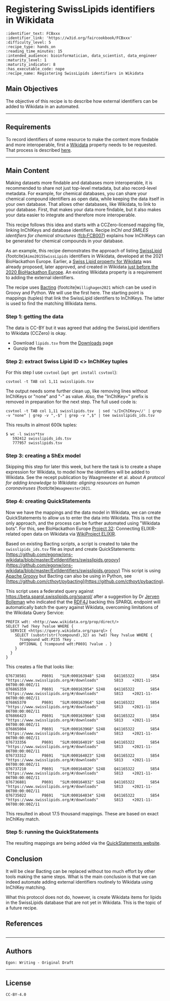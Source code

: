 # Registering SwissLipids identifiers in Wikidata

 ````{panels_fairplus}
:identifier_text: FCBxxx
:identifier_link: 'https://w3id.org/faircookbook/FCBxxx'
:difficulty_level: 5
:recipe_type: hands_on
:reading_time_minutes: 15
:intended_audience: bioinformatician, data_scientist, data_engineer
:maturity_level: 1
:maturity_indicator: 8
:has_executable_code: nope
:recipe_name: Registering SwissLipids identifiers in Wikidata
```` 

## Main Objectives

The objective of this recipe is to describe how external identifiers can be added to Wikidata in an automated.

___


## Requirements

To record identifiers of some resource to make the content more findable and more interoperable, first a [Wikidata](https://www.wikidata.org/) property
needs to be requested. That process is described [here](https://www.wikidata.org/wiki/Wikidata:Property_proposal).

---


## Main Content

Making datasets more findable and databases more interoperable, it is recommended to share not just top-level metadata, but also record-level
metadata. For example, for chemical databases, you can share your chemical compound identifiers as open data, while keeping the data itself
in your own database. That allows other databases, like Wikidata, to link to your database. First, that makes your data more findable,
but it also makes your data easier to integrate and therefore more interoperable.

This recipe follows this idea and starts with a CCZero-licensed mapping file, linking InChIKeys and database identifiers.
Recipe *InChI and SMILES identifiers for chemical structures* ([fcb:FCB007](https://w3id.org/faircookbook/FCB007)) explains how InChIKeys
can be generated for chemical compounds in your database.

As an example, this recipe demonstrates the approach of listing [SwissLipid](http://www.swisslipids.org/#/) {footcite}`Aimo2015SwissLipids`
identifiers in Wikidata, developed at the 2021 BioHackathon Europe. Earlier, a [Swiss Lipid property for Wikidata](https://www.wikidata.org/wiki/Wikidata:Property_proposal/SwissLipids_identifier)
was already proposed, later approved, and created in Wikidata [just before the 2020 BioHackathon Europe](https://www.wikidata.org/w/index.php?title=Property:P8691&oldid=1287579005).
An existing Wikidata property is a requirement to adding the external identifiers.

The recipe uses [Bacting](https://github.com/egonw/bacting) {footcite}`Willighagen2021` which can be used in Groovy and Python. We
will use the first here. The starting point is mappings (tuples) that link the SwissLipid identifiers to InChIKeys. The latter
is used to find the matching Wikidata items.

### Step 1: getting the data

The data is CC-BY but it was agreed that adding the SwissLipid identifiers to Wikidata (CCZero) is okay.

* Download `lipids.tsv` from the [Downloads](https://www.swisslipids.org/#/downloads) page
* Gunzip the file

### Step 2: extract Swiss Lipid ID <> InChIKey tuples

For this step I use `csvtool` (`apt get install csvtool`):

```shell
csvtool -t TAB col 1,11 swisslipids.tsv
```

The output needs some further clean up, like removing lines without InChIKeys or "none" and "-" as value. Also,
the "InChIKey=" prefix is removed in preparation for the next step. The full used code is:

```shell
csvtool -t TAB col 1,11 swisslipids.tsv  | sed 's/InChIKey=//' | grep -v "none" | grep -v ",-$" | grep -v ",$" | tee swisslipids_ids.tsv
```

This results in almost 600k tuples:

```shell
$ wc -l swiss*tsv
   592412 swisslipids_ids.tsv
   777957 swisslipids.tsv
```

### Step 3: creating a ShEx model

Skipping this step for later this week, but here the task is to create a shape expression for Wikidata, to model how
the identifiers will be added to Wikidata. See the recept publication by Waagmeester et al. about _A protocol for adding knowledge to Wikidata: aligning resources on human coronaviruses_
{footcite}`Waagmeester2021`.

### Step 4: creating QuickStatements

Now we have the mappings and the data model in Wikidata, we can create QuickStatements to allow us to enter the
data into Wikidata. This is not the only approach, and the process can be further automated using "Wikidata bots".
For this, see BioHackathon Europe [Project 32](https://github.com/elixir-europe/biohackathon-projects-2021/tree/main/projects/32):
Connecting ELIXIR-related open data on Wikidata via [WikiProject ELIXIR](https://www.wikidata.org/wiki/Wikidata:WikiProject_Elixir).

Based on existing Bacting scripts, a script is created to take the `swisslipids_ids.tsv` file as input and create
QuickStatements: [https://github.com/egonw/ons-wikidata/blob/master/ExtIdentifiers/swisslipids.groovy](https://github.com/egonw/ons-wikidata/blob/master/ExtIdentifiers/swisslipids.groovy) This script is using [Apache Groovy](http://www.groovy-lang.org/)
but Bacting can also be using in Python, see [https://github.com/cthoyt/pybacting](https://github.com/cthoyt/pybacting).

This script uses a federated query against https://beta.sparql.swisslipids.org/sparql/ after a suggestion by Dr [Jerven Bolleman](https://orcid.org/0000-0002-7449-1266)
who indicated that the [RDF4J](https://rdf4j.org/) backing this SPARQL endpoint will automatically batch the query against Wikidata, overcoming
limitations of the Wikidata Query Service:

```sparql
PREFIX wdt: <http://www.wikidata.org/prop/direct/>
SELECT ?wd ?key ?value WHERE {
  SERVICE <https://query.wikidata.org/sparql> {
    SELECT (substr(str(?compound),32) as ?wd) ?key ?value WHERE {
      ?compound wdt:P235 ?key .
      OPTIONAL { ?compound wdt:P8691 ?value . }
    }
  }
}
```

This creates a file that looks like:

```shell
Q76738581       P8691   "SLM:000163948" S248    Q41165322       S854    "https://www.swisslipids.org/#/downloads"       S813    +2021-11-06T00:00:00Z/11
Q76865359       P8691   "SLM:000163954" S248    Q41165322       S854    "https://www.swisslipids.org/#/downloads"       S813    +2021-11-06T00:00:00Z/11
Q76865370       P8691   "SLM:000163964" S248    Q41165322       S854    "https://www.swisslipids.org/#/downloads"       S813    +2021-11-06T00:00:00Z/11
Q76866423       P8691   "SLM:000163966" S248    Q41165322       S854    "https://www.swisslipids.org/#/downloads"       S813    +2021-11-06T00:00:00Z/11
Q76865004       P8691   "SLM:000163968" S248    Q41165322       S854    "https://www.swisslipids.org/#/downloads"       S813    +2021-11-06T00:00:00Z/11
Q76733356       P8691   "SLM:000164019" S248    Q41165322       S854    "https://www.swisslipids.org/#/downloads"       S813    +2021-11-06T00:00:00Z/11
Q76733312       P8691   "SLM:000164023" S248    Q41165322       S854    "https://www.swisslipids.org/#/downloads"       S813    +2021-11-06T00:00:00Z/11
Q76737210       P8691   "SLM:000164026" S248    Q41165322       S854    "https://www.swisslipids.org/#/downloads"       S813    +2021-11-06T00:00:00Z/11
Q76736881       P8691   "SLM:000164032" S248    Q41165322       S854    "https://www.swisslipids.org/#/downloads"       S813    +2021-11-06T00:00:00Z/11
Q76735022       P8691   "SLM:000164034" S248    Q41165322       S854    "https://www.swisslipids.org/#/downloads"       S813    +2021-11-06T00:00:00Z/11
```

This resulted in about 17.5 thousand mappings. These are based on exact InChIKey match. 

### Step 5: running the QuickStatements

The resulting mappings are being added via the [QuickStatements website](https://quickstatements.toolforge.org/).

## Conclusion

It will be clear Bacting can be replaced without too much effort by other tools making the same steps. What is the
main conclusion is that we can indeed automate adding external identifiers routinely to Wikidata using InChIKey
matching.

What this protocol does not do, however, is create Wikidata items for lipids in the SwissLipids database that
are not yet in Wikidata. This is the topic of a future recipe.

## References

```{footbibliography}
```

---

## Authors

````{authors_fairplus}
Egon: Writing - Original Draft
````


---

## License

````{license_fairplus}
CC-BY-4.0
````
